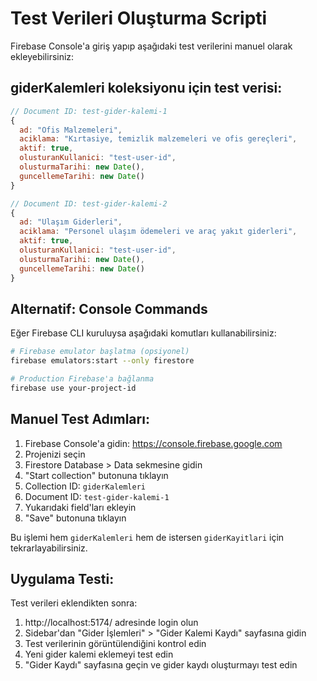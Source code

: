 # Test Verileri Oluşturma Scripti

Firebase Console'a giriş yapıp aşağıdaki test verilerini manuel olarak ekleyebilirsiniz:

## giderKalemleri koleksiyonu için test verisi:

```javascript
// Document ID: test-gider-kalemi-1
{
  ad: "Ofis Malzemeleri",
  aciklama: "Kırtasiye, temizlik malzemeleri ve ofis gereçleri",
  aktif: true,
  olusturanKullanici: "test-user-id",
  olusturmaTarihi: new Date(),
  guncellemeTarihi: new Date()
}
```

```javascript
// Document ID: test-gider-kalemi-2
{
  ad: "Ulaşım Giderleri",
  aciklama: "Personel ulaşım ödemeleri ve araç yakıt giderleri",
  aktif: true,
  olusturanKullanici: "test-user-id", 
  olusturmaTarihi: new Date(),
  guncellemeTarihi: new Date()
}
```

## Alternatif: Console Commands

Eğer Firebase CLI kuruluysa aşağıdaki komutları kullanabilirsiniz:

```bash
# Firebase emulator başlatma (opsiyonel)
firebase emulators:start --only firestore

# Production Firebase'a bağlanma
firebase use your-project-id
```

## Manuel Test Adımları:

1. Firebase Console'a gidin: https://console.firebase.google.com
2. Projenizi seçin
3. Firestore Database > Data sekmesine gidin
4. "Start collection" butonuna tıklayın
5. Collection ID: `giderKalemleri`
6. Document ID: `test-gider-kalemi-1` 
7. Yukarıdaki field'ları ekleyin
8. "Save" butonuna tıklayın

Bu işlemi hem `giderKalemleri` hem de istersen `giderKayitlari` için tekrarlayabilirsiniz.

## Uygulama Testi:

Test verileri eklendikten sonra:
1. http://localhost:5174/ adresinde login olun
2. Sidebar'dan "Gider İşlemleri" > "Gider Kalemi Kaydı" sayfasına gidin
3. Test verilerinin görüntülendiğini kontrol edin
4. Yeni gider kalemi eklemeyi test edin
5. "Gider Kaydı" sayfasına geçin ve gider kaydı oluşturmayı test edin
